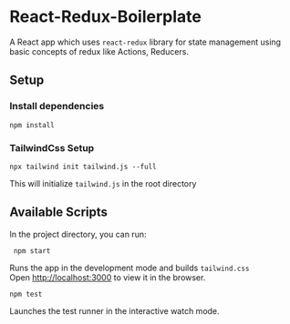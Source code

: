 # React-Redux-Boilerplate

A React app which uses `react-redux` library for state management using basic concepts of redux like Actions, Reducers.

## Setup

### Install dependencies

    npm install

### TailwindCss Setup

    npx tailwind init tailwind.js --full

This will initialize `tailwind.js` in the root directory

## Available Scripts

In the project directory, you can run:

     npm start

Runs the app in the development mode and builds `tailwind.css` <br />
Open [http://localhost:3000](http://localhost:3000) to view it in the browser.

    npm test

Launches the test runner in the interactive watch mode.<br />
